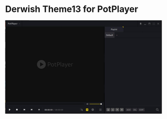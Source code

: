 # Derwish Theme13 for PotPlayer

![screen](https://raw.githubusercontent.com/derwish-pro/potplayer-theme13/master/screen.jpg)

